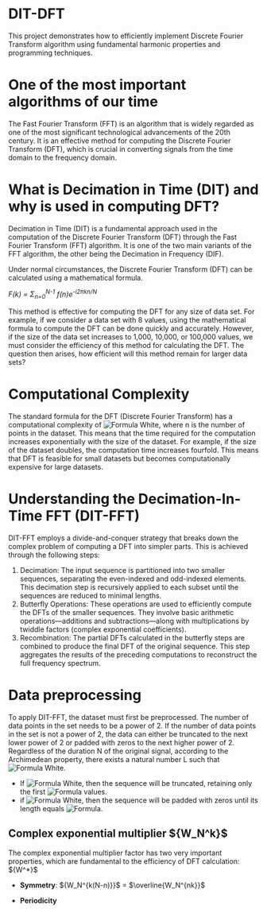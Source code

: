 # DIT-DFT

This project demonstrates how to efficiently implement Discrete Fourier Transform algorithm using fundamental harmonic properties and programming techniques.

# One of the most important algorithms of our time

The Fast Fourier Transform (FFT) is an algorithm that is widely regarded as one of the most
significant technological advancements of the 20th century. It is an effective method for 
computing the Discrete Fourier Transform (DFT), which is crucial in converting signals from 
the time domain to the frequency domain.

# What is Decimation in Time (DIT) and why is used in computing DFT?

Decimation in Time (DIT) is a fundamental approach used in the computation of the Discrete Fourier Transform (DFT) through the Fast Fourier Transform (FFT) algorithm. It is one of the two main variants of the FFT algorithm, the other being the Decimation in Frequency (DIF).

Under normal circumstances, the Discrete Fourier Transform (DFT) can be calculated using a mathematical formula. <p><i>F(k) = Σ<sub>n=0</sub><sup>N-1</sup> f(n)e<sup>-i2πkn/N</sup></i></p>
This method is effective for computing the DFT for any size of data set. For example, if we consider a data set with 8 values, using the mathematical formula to compute the DFT can be done quickly and accurately. However, if the size of the data set increases to 1,000, 10,000, or 100,000 values, we must consider the efficiency of this method for calculating the DFT. The question then arises, how efficient will this method remain for larger data sets? 

# Computational Complexity 

The standard formula for the DFT (Discrete Fourier Transform) has a computational complexity of ![Formula White](https://latex.codecogs.com/svg.image?\color{white}O(n^2)), where n is the number of points in the dataset. This means that the time required for the computation increases exponentially with the size of the dataset. For example, if the size of the dataset doubles, the computation time increases fourfold. This means that DFT is feasible for small datasets but becomes computationally expensive for large datasets.



# Understanding the Decimation-In-Time FFT (DIT-FFT)

DIT-FFT employs a divide-and-conquer strategy that breaks down the complex problem of computing a DFT into simpler parts. This is achieved through the following steps:
  1. Decimation: The input sequence is partitioned into two smaller sequences, separating the even-indexed and odd-indexed elements. This decimation step is recursively applied to each subset until the sequences are reduced to minimal lengths.
  2. Butterfly Operations: These operations are used to efficiently compute the DFTs of the smaller sequences. They involve basic arithmetic operations—additions and subtractions—along with multiplications by twiddle factors (complex exponential coefficients).
  3. Recombination: The partial DFTs calculated in the butterfly steps are combined to produce the final DFT of the original sequence. This step aggregates the results of the preceding computations to reconstruct the full frequency spectrum.

# Data preprocessing

To apply DIT-FFT, the dataset must first be preprocessed. The number of data points in the set needs to be a power of 2. If the number of data points in the set is not a power of 2, the data can either be truncated to the next lower power of 2 or padded with zeros to the next higher power of 2. Regardless of the duration N of the original signal, according to the Archimedean property, there exists a natural number  L  such that ![Formula White](https://latex.codecogs.com/svg.image?\inline&space;\color{white}^{}2^L<N\leq&space;2^{L&plus;1}).
  - If ![Formula White](https://latex.codecogs.com/svg.image?\inline&space;\color{white}N-2^L<2^{L&plus;1}-N), then the sequence will be truncated, retaining only the first ![Formula](https://latex.codecogs.com/svg.image?\inline&space;\color{white}2^L) values.
  - if ![Formula White](https://latex.codecogs.com/svg.image?\inline&space;\color{white}N-2^L\geq&space;2^{L&plus;1}-N), then the sequence will be padded with zeros until its length equals ![Formula](https://latex.codecogs.com/svg.image?\inline&space;\color{white}2^{L&plus;1}).


## Complex exponential multiplier  $\{W_N^k\}\$

The complex exponential multiplier factor has two very important properties, which are fundamental to the efficiency of DFT calculation:
$\{W^*}\$ 
- **Symmetry**: $\{W_N^{k(N-n)}}\$ = $\overline{W_N^{nk}\}\$

- **Periodicity** 







